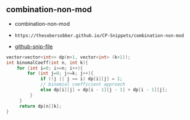
## combination-non-mod

- combination-non-mod
- ```
  https://thesobersobber.github.io/CP-Snippets/combination-non-mod
  ```
- [github-snip-file](https://github.com/theSoberSobber/CP-Snippets/blob/main/snippets.json#L230)

```cpp
vector<vector<int>> dp(n+1, vector<int> (k+1));
int binomalCoeff(int n, int k){
    for (int i=0; i<=n; i++){
        for (int j=0; j<=k; j++){
             if (!j || j == i) dp[i][j] = 1;
             // binomial coefficient approach
             else dp[i][j] = dp[i - 1][j - 1] + dp[i - 1][j];
         }
     }
     return dp[n][k];
}
```
